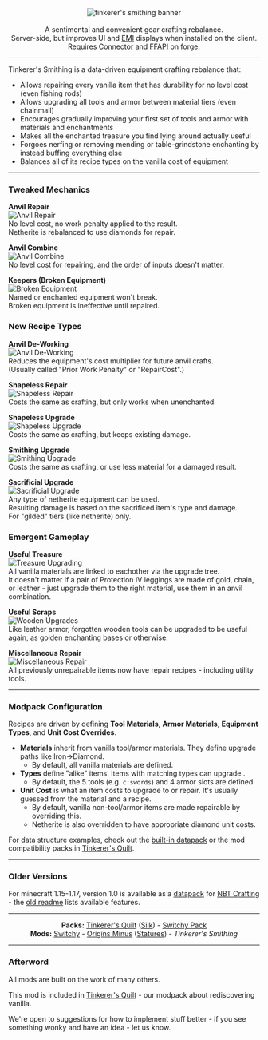<!--suppress HtmlDeprecatedTag, XmlDeprecatedElement -->
<center><img alt="tinkerer's smithing banner" src="https://cdn.modrinth.com/data/RhVpNN5O/images/a6122977eb9e1e1113a567f0e422c16960f8feaa.png" /></center><br/>

<center>A sentimental and convenient gear crafting rebalance.<br/>
Server-side, but improves UI and <a href="https://modrinth.com/mod/emi">EMI</a> displays when installed on the client.<br/>
Requires <a href="https://modrinth.com/mod/connector">Connector</a> and <a href="https://modrinth.com/mod/forgified-fabric-api">FFAPI</a> on forge.<br/>
</center>

---

Tinkerer's Smithing is a data-driven equipment crafting rebalance that:
 - Allows repairing every vanilla item that has durability for no level cost (even fishing rods)
 - Allows upgrading all tools and armor between material tiers (even chainmail)
 - Encourages gradually improving your first set of tools and armor with materials and enchantments
 - Makes all the enchanted treasure you find lying around actually useful
 - Forgoes nerfing or removing mending or table-grindstone enchanting by instead buffing everything else
 - Balances all of its recipe types on the vanilla cost of equipment

---

### Tweaked Mechanics

**Anvil Repair**<br/>
![Anvil Repair](https://cdn.modrinth.com/data/RhVpNN5O/images/f7ff03dbd4891e48f3fc31fcf8f2d013e802a34e.png)<br/>
No level cost, no work penalty applied to the result.<br/>
Netherite is rebalanced to use diamonds for repair.<br/>

**Anvil Combine**<br/>
![Anvil Combine](https://cdn.modrinth.com/data/RhVpNN5O/images/e399470dd0d196aa877e7ff824620a2fed7d347d.png)<br/>
No level cost for repairing, and the order of inputs doesn't matter.<br/>

**Keepers (Broken Equipment)**<br/>
![Broken Equipment](https://cdn.modrinth.com/data/RhVpNN5O/images/5a0f3230a213433f2bf8d53e4833aaea8d6bcac1.png)<br/>
Named or enchanted equipment won't break.<br/>
Broken equipment is ineffective until repaired.<br/>

### New Recipe Types

**Anvil De-Working**<br/>
![Anvil De-Working](https://cdn.modrinth.com/data/RhVpNN5O/images/d51392e925b080a728e3fa49aaaf195cc1c55644.png)<br/>
Reduces the equipment's cost multiplier for future anvil crafts.<br/>
(Usually called "Prior Work Penalty" or "RepairCost".)<br/>

**Shapeless Repair**<br/>
![Shapeless Repair](https://cdn.modrinth.com/data/RhVpNN5O/images/1473dac04d7165f42200c1d14c4e9dbe146084f3.gif)<br/>
Costs the same as crafting, but only works when unenchanted.<br/>

**Shapeless Upgrade**<br/>
![Shapeless Upgrade](https://cdn.modrinth.com/data/RhVpNN5O/images/35b23288618b4196a2c163de9d961779707f96f0.png)<br/>
Costs the same as crafting, but keeps existing damage.<br/>

**Smithing Upgrade**<br/>
![Smithing Upgrade](https://cdn.modrinth.com/data/RhVpNN5O/images/0b3eb56aad09e5ec7bac7017541b8d244e534449.gif)<br/>
Costs the same as crafting, or use less material for a damaged result.<br/>

**Sacrificial Upgrade**<br/>
![Sacrificial Upgrade](https://cdn.modrinth.com/data/RhVpNN5O/images/c280850dbf642ca662523b5aa3fa0a58b7424566.png)<br/>
Any type of netherite equipment can be used.<br/>
Resulting damage is based on the sacrificed item's type and damage.<br/>
For "gilded" tiers (like netherite) only.<br/>

### Emergent Gameplay

**Useful Treasure**<br/>
![Treasure Upgrading](https://cdn.modrinth.com/data/RhVpNN5O/images/aed8e9f96c645eb5dc2a608f624ca8742e4545fc.png)<br/>
All vanilla materials are linked to eachother via the upgrade tree.<br/>
It doesn't matter if a pair of Protection IV leggings are made of gold, chain, or leather - just upgrade them to the right material, use them in an anvil combination.<br/>

**Useful Scraps**<br/>
![Wooden Upgrades](https://cdn.modrinth.com/data/RhVpNN5O/images/638a8984edb015b886303688c0d539de0aab37e5.png)<br/>
Like leather armor, forgotten wooden tools can be upgraded to be useful again, as golden enchanting bases or otherwise.

**Miscellaneous Repair**<br/>
![Miscellaneous Repair](https://cdn.modrinth.com/data/RhVpNN5O/images/cbaab6458d13eb934ab237855af8c6a99c063c71.png)<br/>
All previously unrepairable items now have repair recipes - including utility tools.

---

### Modpack Configuration

Recipes are driven by defining **Tool Materials**, **Armor Materials**, **Equipment Types**, and **Unit Cost Overrides**.

- **Materials** inherit from vanilla tool/armor materials. They define upgrade paths like Iron->Diamond.
  - By default, all vanilla materials are defined.
- **Types** define "alike" items. Items with matching types can upgrade .
  - By default, the 5 tools (e.g. `c:swords`) and 4 armor slots are defined.
- **Unit Cost** is what an item costs to upgrade to or repair. It's usually guessed from the material and a recipe.
  - By default, vanilla non-tool/armor items are made repairable by overriding this.
  - Netherite is also overridden to have appropriate diamond unit costs.

For data structure examples, check out the [built-in datapack](https://github.com/sisby-folk/tinkerers-smithing/tree/1.19/src/main/resources/data/minecraft) or the mod compatibility packs in [Tinkerer's Quilt](https://github.com/sisby-folk/tinkerers-quilt/tree/1.19_modded/resources/datapacks).

---

### Older Versions

For minecraft 1.15-1.17, version 1.0 is available as a [datapack](https://download-directory.github.io/?url=https://github.com/sisby-folk/tinkerers-smithing/tree/nbtc2/src/main/resources) for [NBT Crafting](https://modrinth.com/mod/nbt-crafting) - the [old readme](https://github.com/sisby-folk/tinkerers-smithing/blob/nbtc2-experiments/README.md) lists available features.

---

<center><b>Packs:</b> <a href="https://modrinth.com/modpack/tinkerers-quilt">Tinkerer's Quilt</a> (<a href="https://modrinth.com/modpack/tinkerers-silk">Silk</a>) - <a href="https://modrinth.com/modpack/switchy-pack">Switchy Pack</a></center>
<center><b>Mods:</b> <a href="https://modrinth.com/mod/switchy">Switchy</a> - <a href="https://modrinth.com/mod/origins-minus">Origins Minus</a> (<a href="https://modrinth.com/mod/tinkerers-statures">Statures</a>) - <i>Tinkerer's Smithing</i></center>

---

### Afterword

All mods are built on the work of many others.

This mod is included in [Tinkerer's Quilt](https://modrinth.com/modpack/tinkerers-quilt) - our modpack about rediscovering vanilla.

We're open to suggestions for how to implement stuff better - if you see something wonky and have an idea - let us know.
